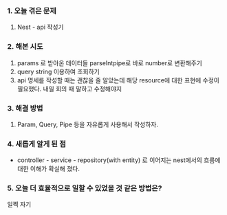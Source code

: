 
### **1. 오늘 겪은 문제**

1.  Nest - api 작성기


### **2. 해본 시도**
1. params 로 받아온 데이터들 parseIntpipe로 바로 number로 변환해주기
2. query string 이용하여 조회하기
3. api 명세를 작성할 때는 괜찮을 줄 알았는데 해당 resource에 대한 표현에 수정이 필요했다. 내일 회의 때 말하고 수정해야지


### **3. 해결 방법**
1. Param, Query, Pipe 등을 자유롭게 사용해서 작성하자.

### **4. 새롭게 알게 된 점**
-  controller - service - repository(with entity) 로 이어지는 nest에서의 흐름에 대한 이해가 확실해 졌다.


### **5. 오늘 더 효율적으로 일할 수 있었을 것 같은 방법은?**
일찍 자기
